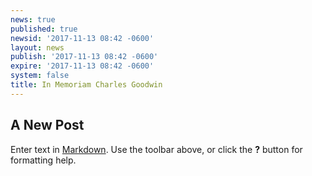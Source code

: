 ```yaml
---
news: true
published: true
newsid: '2017-11-13 08:42 -0600'
layout: news
publish: '2017-11-13 08:42 -0600'
expire: '2017-11-13 08:42 -0600'
system: false
title: In Memoriam Charles Goodwin
---
```

## A New Post

Enter text in [Markdown](http://daringfireball.net/projects/markdown/). Use the toolbar above, or click the **?** button for formatting help.
